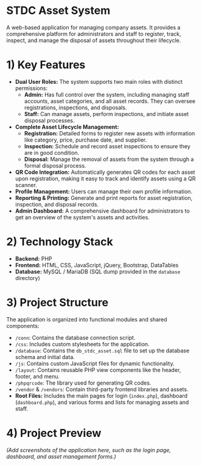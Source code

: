 # STDC Asset System

A web-based application for managing company assets. It provides a comprehensive platform for administrators and staff to register, track, inspect, and manage the disposal of assets throughout their lifecycle.

# 1) Key Features

*   **Dual User Roles:** The system supports two main roles with distinct permissions:
    *   **Admin:** Has full control over the system, including managing staff accounts, asset categories, and all asset records. They can oversee registrations, inspections, and disposals.
    *   **Staff:** Can manage assets, perform inspections, and initiate asset disposal processes.
*   **Complete Asset Lifecycle Management:**
    *   **Registration:** Detailed forms to register new assets with information like category, price, purchase date, and supplier.
    *   **Inspection:** Schedule and record asset inspections to ensure they are in good condition.
    *   **Disposal:** Manage the removal of assets from the system through a formal disposal process.
*   **QR Code Integration:** Automatically generates QR codes for each asset upon registration, making it easy to track and identify assets using a QR scanner.
*   **Profile Management:** Users can manage their own profile information.
*   **Reporting & Printing:** Generate and print reports for asset registration, inspection, and disposal records.
*   **Admin Dashboard:** A comprehensive dashboard for administrators to get an overview of the system's assets and activities.

# 2) Technology Stack

*   **Backend:** PHP
*   **Frontend:** HTML, CSS, JavaScript, jQuery, Bootstrap, DataTables
*   **Database:** MySQL / MariaDB (SQL dump provided in the `database` directory)

# 3) Project Structure

The application is organized into functional modules and shared components:

*   `/conn`: Contains the database connection script.
*   `/css`: Includes custom stylesheets for the application.
*   `/database`: Contains the `db_stdc_asset.sql` file to set up the database schema and initial data.
*   `/js`: Contains custom JavaScript files for dynamic functionality.
*   `/layout`: Contains reusable PHP view components like the header, footer, and menu.
*   `/phpqrcode`: The library used for generating QR codes.
*   `/vendor` & `/vendors`: Contain third-party frontend libraries and assets.
*   **Root Files:** Includes the main pages for login (`index.php`), dashboard (`dashboard.php`), and various forms and lists for managing assets and staff.

# 4) Project Preview

*(Add screenshots of the application here, such as the login page, dashboard, and asset management forms.)*
